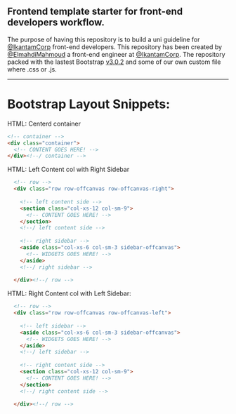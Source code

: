 Frontend template starter for front-end developers workflow.
---

The purpose of having this repository is to build a uni guideline for [@IkantamCorp](https://twitter.com/IkantamCorp) front-end developers. This repository has been created by [@ElmahdiMahmoud](https://twitter.com/ElmahdiMahmoud) a front-end engineer at [@IkantamCorp](https://twitter.com/IkantamCorp). The repository packed with the lastest Bootstrap [v3.0.2](http://getbootstrap.com/) and some of our own custom file where .css or .js.

---

Bootstrap Layout Snippets:
===
HTML: Centerd container
```html
<!-- container -->
<div class="container">
  <!-- CONTENT GOES HERE! -->
</div><!--/ container -->

```
HTML: Left Content col with Right Sidebar
```html
  <!-- row -->
  <div class="row row-offcanvas row-offcanvas-right">
  
    <!-- left content side -->
    <section class="col-xs-12 col-sm-9">
      <!-- CONTENT GOES HERE! -->
    </section>
    <!--/ left content side -->
    
    <!-- right sidebar -->
    <aside class="col-xs-6 col-sm-3 sidebar-offcanvas">
      <!-- WIDGETS GOES HERE! -->
    </aside>
    <!--/ right sidebar -->
    
  </div><!--/ row -->
```

HTML: Right Content col with Left Sidebar:
```html
  <!-- row -->
  <div class="row row-offcanvas row-offcanvas-left">
  
    <!-- left sidebar -->
    <aside class="col-xs-6 col-sm-3 sidebar-offcanvas">
      <!-- WIDGETS GOES HERE! -->
    </aside>
    <!--/ left sidebar -->
    
    <!-- right content side -->
    <section class="col-xs-12 col-sm-9">
      <!-- CONTENT GOES HERE! -->
    </section>
    <!--/ right content side -->
    
  </div><!--/ row -->
```
